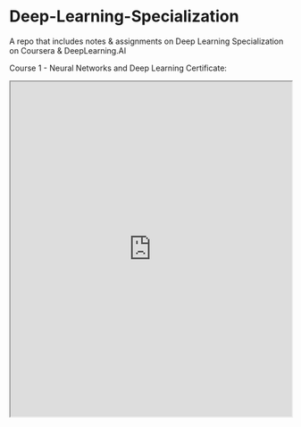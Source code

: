 # Deep-Learning-Specialization
A repo that includes notes & assignments on Deep Learning Specialization on Coursera &amp; DeepLearning.AI

Course 1 - Neural Networks and Deep Learning Certificate:
<iframe src="https://github.com/omarmustafa130/Deep-Learning-Specialization/raw/main/Course%201%20-%20Neural%20Networks%20and%20Deep%20Learning/Certificate/Coursera%20ATVR24QPTO15.pdf" width="100%" height="600px"></iframe>

